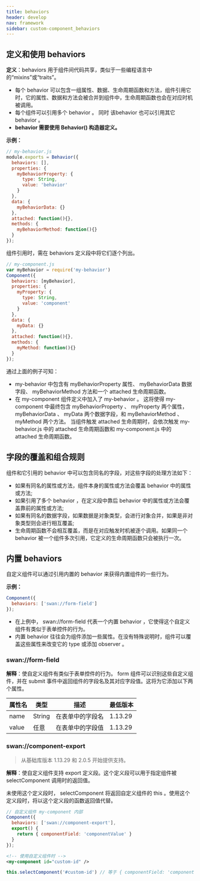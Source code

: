 ```yaml
---
title: behaviors
header: develop
nav: framework
sidebar: custom-component_behaviors
---
```


## 定义和使用 behaviors

**定义**：behaviors 用于组件间代码共享，类似于一些编程语言中的“mixins”或“traits”。
* 每个 behavior 可以包含一组属性、数据、生命周期函数和方法，组件引用它时，它的属性、数据和方法会被合并到组件中，生命周期函数也会在对应时机被调用。
* 每个组件可以引用多个 behavior 。 同时 该behavior 也可以引用其它 behavior 。
* **behavior 需要使用 Behavior() 构造器定义。**

**<div class="notice">示例： </div>**

```js
// my-behavior.js
module.exports = Behavior({
  behaviors: [],
  properties: {
    myBehaviorProperty: {
      type: String,
      value: 'behavior'
    }
  },
  data: {
    myBehaviorData: {}
  },
  attached: function(){},
  methods: {
    myBehaviorMethod: function(){}
  }
});
```

组件引用时，需在 behaviors 定义段中将它们逐个列出。

```js
// my-component.js
var myBehavior = require('my-behavior')
Component({
  behaviors: [myBehavior],
  properties: {
    myProperty: {
      type: String,
      value: 'component'
    }
  },
  data: {
    myData: {}
  },
  attached: function(){},
  methods: {
    myMethod: function(){}
  }
});
```

通过上面的例子可知： 
* my-behavior 中包含有 myBehaviorProperty 属性、 myBehaviorData 数据字段、 myBehaviorMethod 方法和一个 attached 生命周期函数。
* 在 my-component 组件定义中加入了 my-behavior 。
这将使得 my-component 中最终包含 myBehaviorProperty 、 myProperty 两个属性， myBehaviorData 、 myData 两个数据字段，和 myBehaviorMethod 、 myMethod 两个方法。
当组件触发 attached 生命周期时，会依次触发 my-behavior.js 中的 attached 生命周期函数和 my-component.js 中的 attached 生命周期函数。

## 字段的覆盖和组合规则

组件和它引用的 behavior 中可以包含同名的字段，对这些字段的处理方法如下：

- 如果有同名的属性或方法，组件本身的属性或方法会覆盖 behavior 中的属性或方法;
- 如果引用了多个 behavior ，在定义段中靠后 behavior 中的属性或方法会覆盖靠前的属性或方法;
- 如果有同名的数据字段，如果数据是对象类型，会进行对象合并，如果是非对象类型则会进行相互覆盖;
- 生命周期函数不会相互覆盖，而是在对应触发时机被逐个调用。如果同一个 behavior 被一个组件多次引用，它定义的生命周期函数只会被执行一次。

## 内置 behaviors

自定义组件可以通过引用内置的 behavior 来获得内置组件的一些行为。

**<div class="notice">示例： </div>**

```js
Component({
  behaviors: ['swan://form-field']
});
```

* 在上例中， swan://form-field 代表一个内置 behavior ，它使得这个自定义组件有类似于表单控件的行为。
* 内置 behavior 往往会为组件添加一些属性。在没有特殊说明时，组件可以覆盖这些属性来改变它的 type 或添加 observer 。

### swan://form-field

**解释**：使自定义组件有类似于表单控件的行为。 
form 组件可以识别这些自定义组件，并在 submit 事件中返回组件的字段名及其对应字段值。这将为它添加以下两个属性。


|属性名|类型|描述|最低版本|
|---|---|---|---|
|name|String|在表单中的字段名|1.13.29|
|value|任意|在表单中的字段值|1.13.29|

### swan://component-export

> 从基础库版本 1.13.29 和 2.0.5 开始提供支持。

**解释**：使自定义组件支持 export 定义段。这个定义段可以用于指定组件被 selectComponent 调用时的返回值。

未使用这个定义段时， selectComponent 将返回自定义组件的 this 。使用这个定义段时，将以这个定义段的函数返回值代替。

```js
// 自定义组件 my-component 内部
Component({
  behaviors: ['swan://component-export'],
  export() {
    return { componentField: 'componentValue' }
  }
});
```

```xml
<!-- 使用自定义组件时 -->
<my-component id="custom-id" />
```

```js
this.selectComponent('#custom-id') // 等于 { componentField: 'componentValue' }
```
